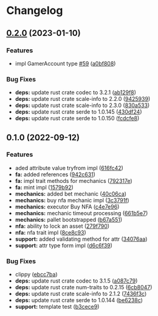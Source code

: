 # Changelog

## [0.2.0](https://github.com/finalbiome/finalbiome-node/compare/pallet-support-v0.1.0...pallet-support-v0.2.0) (2023-01-10)


### Features

* impl GamerAccount type [#59](https://github.com/finalbiome/finalbiome-node/issues/59) ([a0bf808](https://github.com/finalbiome/finalbiome-node/commit/a0bf80844de592c86939738030980495a4504add))


### Bug Fixes

* **deps:** update rust crate codec to 3.2.1 ([ab129f8](https://github.com/finalbiome/finalbiome-node/commit/ab129f848175f6358bf5a9b6af07081e1d195d78))
* **deps:** update rust crate scale-info to 2.2.0 ([9425939](https://github.com/finalbiome/finalbiome-node/commit/9425939119b8fcb7a468ed6dfbcb462887725605))
* **deps:** update rust crate scale-info to 2.3.0 ([830a533](https://github.com/finalbiome/finalbiome-node/commit/830a53370462fc9eedf82a5cc6103f377906dc31))
* **deps:** update rust crate serde to 1.0.145 ([430df24](https://github.com/finalbiome/finalbiome-node/commit/430df24277c5a80cc1b7001e9964e1f6e401425e))
* **deps:** update rust crate serde to 1.0.150 ([fcdcfe8](https://github.com/finalbiome/finalbiome-node/commit/fcdcfe8f3dbafdce3da37c2dcbf762c48797bb65))

## 0.1.0 (2022-09-12)


### Features

* aded attribute value tryfrom impl ([616fc42](https://github.com/finalbiome/finalbiome-node/commit/616fc422ae743c91b6e6d78c1ac0292524b58261))
* **fa:** added references ([942c631](https://github.com/finalbiome/finalbiome-node/commit/942c63197504818d2b2db1a8809980ded09f7bac))
* **fa:** impl trait methods for mechanics ([792317e](https://github.com/finalbiome/finalbiome-node/commit/792317e6c2cab7895a140d8f1690624dfdf232ca))
* **fa:** mint impl ([1579b92](https://github.com/finalbiome/finalbiome-node/commit/1579b925b0f8656abebf8bcc87fcd8e7743f9d3e))
* **mechanics:** added bet mechanic ([40c06ca](https://github.com/finalbiome/finalbiome-node/commit/40c06cae70d5ccfc55fdfd39bbf4f4984c469525))
* **mechanics:** buy nfa mechanic impl ([3c3791f](https://github.com/finalbiome/finalbiome-node/commit/3c3791ff5d76f11701864185daaa78eba1c432d8))
* **mechanics:** executor Buy NFA ([c4e7e96](https://github.com/finalbiome/finalbiome-node/commit/c4e7e9686ba7bcface296c5c09e212a3b65bb3e7))
* **mechanics:** mechanic timeout processing ([661b5e7](https://github.com/finalbiome/finalbiome-node/commit/661b5e7f250b3799ed8f04c8e06bbf8190ca2693))
* **mechanics:** pallet bootstrapped ([b67a551](https://github.com/finalbiome/finalbiome-node/commit/b67a5513a20d42bf7970d302f62998e23672b568))
* **nfa:** ability to lock an asset ([279f790](https://github.com/finalbiome/finalbiome-node/commit/279f790c26695fd565ec7e60c6758763df6a2f52))
* **nfa:** nfa trait impl ([8ce8c93](https://github.com/finalbiome/finalbiome-node/commit/8ce8c9373ee18101d4069822ab0c665538e8d31a))
* **support:** added validating method for attr ([34076aa](https://github.com/finalbiome/finalbiome-node/commit/34076aa578de838d50b666515d947389523bb038))
* **support:** attr type form impl ([d6c6f39](https://github.com/finalbiome/finalbiome-node/commit/d6c6f39c31ef60a987294c0ae7cc0526168734d3))


### Bug Fixes

* clippy ([ebcc7ba](https://github.com/finalbiome/finalbiome-node/commit/ebcc7babd18dc26d7d2284bb41a891efbb682655))
* **deps:** update rust crate codec to 3.1.5 ([a087c79](https://github.com/finalbiome/finalbiome-node/commit/a087c7987e8a85a27c87721fe9d231d990bf828b))
* **deps:** update rust crate num-traits to 0.2.15 ([6cb8047](https://github.com/finalbiome/finalbiome-node/commit/6cb8047808defc41dafb992f48a1b4b766fce38e))
* **deps:** update rust crate scale-info to 2.1.2 ([7436f3c](https://github.com/finalbiome/finalbiome-node/commit/7436f3cb148d0abdc2af353accc43a13a6d7aeab))
* **deps:** update rust crate serde to 1.0.144 ([be6238c](https://github.com/finalbiome/finalbiome-node/commit/be6238cceb658b9e88890155a6acac50841b0f2f))
* **support:** template test ([b3cece9](https://github.com/finalbiome/finalbiome-node/commit/b3cece9ba25d7687730daf7c0493587e28f6cf29))
